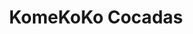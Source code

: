 ---
title: "KomeKoKo Cocadas"
url: /caracas/komekoko-cocadas-bulevar-de-sabana-grande/
shop: bebidas
---